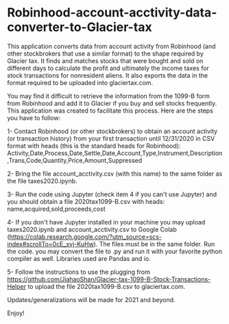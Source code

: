 # Robinhood-account-acctivity-data-converter-to-Glacier-tax
This application converts data from account activity from Robinhood (and other stockbrokers that use a similar format) to the shape required by Glacier tax. It finds and matches stocks that were bought and sold on different days to calculate the profit and ultimately the income taxes for stock transactions for nonresident aliens. It also exports the data in the format required to be uploaded into glaciertax.com.

You may find it difficult to retrieve the information from the 1099-B form from Robinhood and add it to Glacier if you buy and sell stocks frequently. This application was created to facilitate this process. Here are the steps you have to follow:

1- Contact Robinhood (or other stockbrokers) to obtain an account activity (or transaction history) from your first transaction until 12/31/2020 in CSV format with heads (this is the standard heads for Robinhood):
Activity,Date,Process,Date,Settle,Date,Account,Type,Instrument,Description,Trans,Code,Quantity,Price,Amount,Suppressed

2- Bring the file account_acctivity.csv (with this name) to the same folder as the file taxes2020.ipynb. 

3- Run the code using Jupyter (check item 4 if you can't use Jupyter) and you should obtain a file 2020tax1099-B.csv with heads:
name,acquired,sold,proceeds,cost

4- If you don't have Jupyter installed in your machine you may upload taxes2020.ipynb and account_acctivity.csv to Google Colab (https://colab.research.google.com/?utm_source=scs-index#scrollTo=0cE_xvj-KuHw). The files must be in the same folder. Run the code. you may convert the file to .py and run it with your favorite python compiler as well. Libraries used are Pandas and io.

5- Follow the instructions to use the plugging from https://github.com/JiahaoShan/Glacier-tax-1099-B-Stock-Transactions-Helper to upload the file 2020tax1099-B.csv to glaciertax.com.

Updates/generalizations will be made for 2021 and beyond.

Enjoy!
